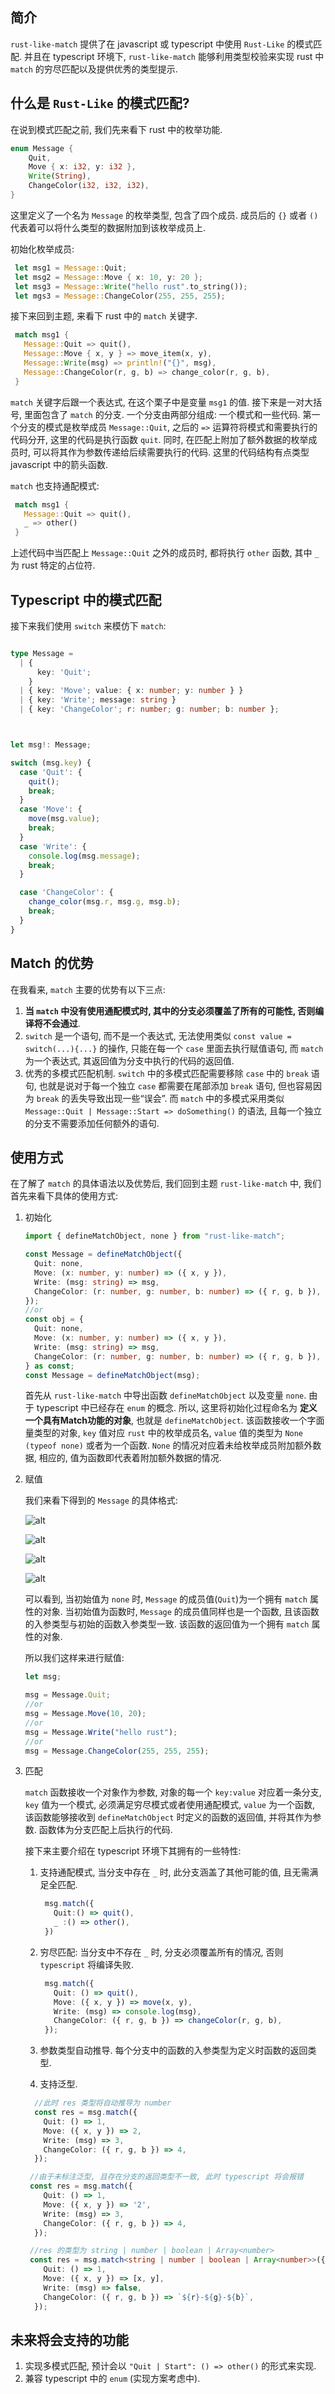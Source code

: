 ## 简介

`rust-like-match` 提供了在 javascript 或 typescript 中使用 `Rust-Like` 的模式匹配. 并且在 typescript 环境下, `rust-like-match` 能够利用类型校验来实现 rust 中 `match` 的穷尽匹配以及提供优秀的类型提示.

## 什么是 `Rust-Like` 的模式匹配?

在说到模式匹配之前, 我们先来看下 rust 中的枚举功能.

```rust
enum Message {
    Quit,
    Move { x: i32, y: i32 },
    Write(String),
    ChangeColor(i32, i32, i32),
}
```

这里定义了一个名为 `Message` 的枚举类型, 包含了四个成员. 成员后的 `{}` 或者 `()` 代表着可以将什么类型的数据附加到该枚举成员上.

初始化枚举成员:

```rust
 let msg1 = Message::Quit;
 let msg2 = Message::Move { x: 10, y: 20 };
 let msg3 = Message::Write("hello rust".to_string());
 let mgs3 = Message::ChangeColor(255, 255, 255);
```

接下来回到主题, 来看下 rust 中的 `match` 关键字.

```rust
 match msg1 {
   Message::Quit => quit(),
   Message::Move { x, y } => move_item(x, y),
   Message::Write(msg) => println!("{}", msg),
   Message::ChangeColor(r, g, b) => change_color(r, g, b),
 }
```

`match` 关键字后跟一个表达式, 在这个栗子中是变量 `msg1` 的值. 接下来是一对大括号, 里面包含了 `match` 的分支. 一个分支由两部分组成: 一个模式和一些代码. 第一个分支的模式是枚举成员 `Message::Quit`, 之后的 `=>` 运算符将模式和需要执行的代码分开, 这里的代码是执行函数 `quit`. 同时, 在匹配上附加了额外数据的枚举成员时, 可以将其作为参数传递给后续需要执行的代码. 这里的代码结构有点类型 javascript 中的箭头函数.

`match` 也支持通配模式:

```rust
 match msg1 {
   Message::Quit => quit(),
   _ => other()
 }
```

上述代码中当匹配上 `Message::Quit` 之外的成员时, 都将执行 `other` 函数, 其中 `_` 为 rust 特定的占位符.

## Typescript 中的模式匹配

接下来我们使用 `switch` 来模仿下 `match`:

```typescript

type Message =
  | {
      key: 'Quit';
    }
  | { key: 'Move'; value: { x: number; y: number } }
  | { key: 'Write'; message: string }
  | { key: 'ChangeColor'; r: number; g: number; b: number };



let msg!: Message;

switch (msg.key) {
  case 'Quit': {
    quit();
    break;
  }
  case 'Move': {
    move(msg.value);
    break;
  }
  case 'Write': {
    console.log(msg.message);
    break;
  }

  case 'ChangeColor': {
    change_color(msg.r, msg.g, msg.b);
    break;
  }
}
```

## Match 的优势

在我看来, `match` 主要的优势有以下三点:

  1. **当 `match` 中没有使用通配模式时, 其中的分支必须覆盖了所有的可能性, 否则编译将不会通过**.
  2. `switch` 是一个语句, 而不是一个表达式, 无法使用类似 `const value = switch(...){...}` 的操作, 只能在每一个 `case` 里面去执行赋值语句, 而 `match` 为一个表达式, 其返回值为分支中执行的代码的返回值.
  3. 优秀的多模式匹配机制. `switch` 中的多模式匹配需要移除 `case` 中的 `break` 语句, 也就是说对于每一个独立 `case` 都需要在尾部添加 `break` 语句, 但也容易因为 `break` 的丢失导致出现一些“误会”. 而 `match` 中的多模式采用类似 `Message::Quit | Message::Start => doSomething()` 的语法, 且每一个独立的分支不需要添加任何额外的语句.

## 使用方式

在了解了 `match` 的具体语法以及优势后, 我们回到主题 `rust-like-match` 中, 我们首先来看下具体的使用方式:

1. 初始化

   ```typescript
   import { defineMatchObject, none } from "rust-like-match";
   
   const Message = defineMatchObject({
     Quit: none,
     Move: (x: number, y: number) => ({ x, y }),
     Write: (msg: string) => msg,
     ChangeColor: (r: number, g: number, b: number) => ({ r, g, b }),
   });
   //or
   const obj = {
     Quit: none,
     Move: (x: number, y: number) => ({ x, y }),
     Write: (msg: string) => msg,
     ChangeColor: (r: number, g: number, b: number) => ({ r, g, b }),
   } as const;
   const Message = defineMatchObject(msg);
   ```

   首先从 `rust-like-match` 中导出函数 `defineMatchObject` 以及变量 `none`. 由于 typescript 中已经存在 `enum` 的概念. 所以, 这里将初始化过程命名为 **定义一个具有Match功能的对象**, 也就是 `defineMatchObject`. 该函数接收一个字面量类型的对象, `key` 值对应 `rust` 中的枚举成员名, `value` 值的类型为 `None (typeof none)` 或者为一个函数. `None` 的情况对应着未给枚举成员附加额外数据, 相应的, 值为函数即代表着附加额外数据的情况.

2. 赋值

   我们来看下得到的 `Message` 的具体格式:

   ![alt](https://lzs911.github.io/assets/rust-like-match/example-1.png)

   ![alt](https://lzs911.github.io/assets/rust-like-match/example-2.png)

   ![alt](https://lzs911.github.io/assets/rust-like-match/example-3.png)

   ![alt](https://lzs911.github.io/assets/rust-like-match/example-4.png)

   可以看到, 当初始值为 `none` 时, `Message` 的成员值(`Quit`)为一个拥有 `match` 属性的对象. 当初始值为函数时, `Message` 的成员值同样也是一个函数, 且该函数的入参类型与初始的函数入参类型一致. 该函数的返回值为一个拥有 `match` 属性的对象.

   所以我们这样来进行赋值:

   ```typescript
   let msg;
   
   msg = Message.Quit;
   //or
   msg = Message.Move(10, 20);
   //or
   msg = Message.Write("hello rust");
   //or
   msg = Message.ChangeColor(255, 255, 255);
   ```

3. 匹配
  
   `match` 函数接收一个对象作为参数, 对象的每一个 `key:value` 对应着一条分支, `key` 值为一个模式, 必须满足穷尽模式或者使用通配模式, `value` 为一个函数, 该函数能够接收到 `defineMatchObject` 时定义的函数的返回值, 并将其作为参数. 函数体为分支匹配上后执行的代码.

   接下来主要介绍在 typescript 环境下其拥有的一些特性:

   1. 支持通配模式, 当分支中存在 `_` 时, 此分支涵盖了其他可能的值, 且无需满足全匹配.

       ```typescript
        msg.match({
          Quit:() => quit(),
          _ :() => other(),
        })
       ```

   2. 穷尽匹配: 当分支中不存在 `_` 时, 分支必须覆盖所有的情况, 否则 `typescript` 将编译失败.

       ```typescript
        msg.match({
          Quit: () => quit(),
          Move: ({ x, y }) => move(x, y),
          Write: (msg) => console.log(msg),
          ChangeColor: ({ r, g, b }) => changeColor(r, g, b),
        });
       ```

   3. 参数类型自动推导. 每个分支中的函数的入参类型为定义时函数的返回类型.
   4. 支持泛型.

     ```typescript
       //此时 res 类型将自动推导为 number
       const res = msg.match({
         Quit: () => 1,
         Move: ({ x, y }) => 2,
         Write: (msg) => 3,
         ChangeColor: ({ r, g, b }) => 4,
       });

      //由于未标注泛型, 且存在分支的返回类型不一致, 此时 typescript 将会报错
      const res = msg.match({
         Quit: () => 1,
         Move: ({ x, y }) => '2',
         Write: (msg) => 3,
         ChangeColor: ({ r, g, b }) => 4,
       });
    
      //res 的类型为 string | number | boolean | Array<number>
      const res = msg.match<string | number | boolean | Array<number>>({
         Quit: () => 1,
         Move: ({ x, y }) => [x, y],
         Write: (msg) => false,
         ChangeColor: ({ r, g, b }) => `${r}-${g}-${b}`,
       });
     ```

## 未来将会支持的功能

1. 实现多模式匹配, 预计会以 `"Quit | Start": () => other()` 的形式来实现.
2. 兼容 typescript 中的 `enum` (实现方案考虑中).
